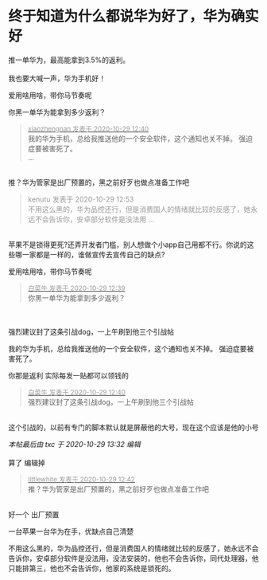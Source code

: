 # 终于知道为什么都说华为好了，华为确实好


推一单华为，最高能拿到3.5%的返利。<br />
<br />
我也要大喊一声，华为手机好！

爱用啥用啥，带你马节奏呢

你黑一单华为能拿到多少返利？

<div class="quote"><blockquote><font size="2"><a href="https://www.hostloc.com/forum.php?mod=redirect&amp;goto=findpost&amp;pid=9368740&amp;ptid=759768" target="_blank"><font color="#999999">xiaozhengnan 发表于 2020-10-29 12:40</font></a></font><br />
我的华为手机，总给我推送他的一个安全软件，这个通知也关不掉。 强迫症要被害死了。<br />
 ...</blockquote></div><br />
推？华为管家是出厂预置的，黑之前好歹也做点准备工作吧

<div class="quote"><blockquote><font color="#999999">kenutu 发表于 2020-10-29 12:53</font><br />
<font color="#999999">不用这么黑的，华为品控还行，但是消费国人的情绪就比较的反感了，她永远不会告诉你，安卓部分软件是没法用 ...</font></blockquote></div><br />
苹果不是锁得更死?还弄开发者门槛，别人想做个小app自己用都不行。你说的这些哪一家都是一样的，谁做宣传去宣传自己的缺点?

爱用啥用啥，带你马节奏呢

<div class="quote"><blockquote><font size="2"><a href="https://www.hostloc.com/forum.php?mod=redirect&amp;goto=findpost&amp;pid=9368732&amp;ptid=759768" target="_blank"><font color="#999999">白菜牛 发表于 2020-10-29 12:39</font></a></font><br />
你黑一单华为能拿到多少返利？</blockquote></div><br />
<br />
强烈建议封了这条引战dog，一上午刷到他三个引战帖

我的华为手机，总给我推送他的一个安全软件，这个通知也关不掉。 强迫症要被害死了。<br />


你那是返利 实际每发一贴都可以领钱的

<div class="quote"><blockquote><font size="2"><a href="https://www.hostloc.com/forum.php?mod=redirect&amp;goto=findpost&amp;pid=9368741&amp;ptid=759768" target="_blank"><font color="#999999">白菜牛 发表于 2020-10-29 12:40</font></a></font><br />
强烈建议封了这条引战dog，一上午刷到他三个引战帖</blockquote></div><br />
这个引战的，以前有专门的脚本默认就是屏蔽他的大号，现在这个应该是他的小号

<i class="pstatus"> 本帖最后由 txc 于 2020-10-29 13:32 编辑 </i><br />
<br />
算了 编辑掉<br />


<div class="quote"><blockquote><font size="2"><a href="https://www.hostloc.com/forum.php?mod=redirect&amp;goto=findpost&amp;pid=9368744&amp;ptid=759768" target="_blank"><font color="#999999">littlewhite 发表于 2020-10-29 12:42</font></a></font><br />
推？华为管家是出厂预置的，黑之前好歹也做点准备工作吧</blockquote></div><br />
好一个 出厂预置&nbsp;&nbsp;

一台苹果一台华为在手，优缺点自己清楚

不用这么黑的，华为品控还行，但是消费国人的情绪就比较的反感了，她永远不会告诉你，安卓部分软件是没法用，没法安装的，他也不会告诉你，同代处理器，他只能排第三，他也不会告诉你，他家的系统是锁死的。
